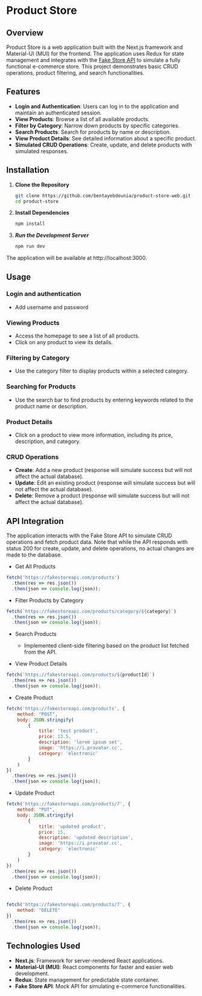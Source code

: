 # Product Store

## Overview
Product Store is a web application built with the Next.js framework and Material-UI (MUI) for the frontend. The application uses Redux for state management and integrates with the [Fake Store API](https://fakestoreapi.com/) to simulate a fully functional e-commerce store. This project demonstrates basic CRUD operations, product filtering, and search functionalities.

## Features
- **Login and Authentication**: Users can log in to the application and maintain an authenticated session.
- **View Products**: Browse a list of all available products.
- **Filter by Category**: Narrow down products by specific categories.
- **Search Products**: Search for products by name or description.
- **View Product Details**: See detailed information about a specific product.
- **Simulated CRUD Operations**: Create, update, and delete products with simulated responses.

## Installation

1. **Clone the Repository**
   ```bash
   git clone https://github.com/bentayebdounia/product-store-web.git
   cd product-store
2. **Install Dependencies**
   ```bash
   npm install
3. ***Run the Development Server***
   ```bash
   npm run dev

  The application will be available at http://localhost:3000.
## Usage
### Login and authentication 
* Add username and password 
### Viewing Products
* Access the homepage to see a list of all products.
* Click on any product to view its details.
### Filtering by Category
* Use the category filter to display products within a selected category.
### Searching for Products
* Use the search bar to find products by entering keywords related to the product name or description.
### Product Details
* Click on a product to view more information, including its price, description, and category.
### CRUD Operations
- **Create**: Add a new product (response will simulate success but will not affect the actual database).
- **Update**: Edit an existing product (response will simulate success but will not affect the actual database).
- **Delete**: Remove a product (response will simulate success but will not affect the actual database).
## API Integration
The application interacts with the Fake Store API to simulate CRUD operations and fetch product data. Note that while the API responds with status 200 for create, update, and delete operations, no actual changes are made to the database.

- Get All Products

```javascript
fetch('https://fakestoreapi.com/products')
  .then(res => res.json())
  .then(json => console.log(json));
```
- Filter Products by Category

```javascript
fetch(`https://fakestoreapi.com/products/category/${category}`)
  .then(res => res.json())
  .then(json => console.log(json));
```
- Search Products

  - Implemented client-side filtering based on the product list fetched from the API.
- View Product Details

```javascript
fetch(`https://fakestoreapi.com/products/${productId}`)
  .then(res => res.json())
  .then(json => console.log(json));
 ```
- Create Product

```javascript
fetch('https://fakestoreapi.com/products', {
    method: "POST",
    body: JSON.stringify(
        {
            title: 'test product',
            price: 13.5,
            description: 'lorem ipsum set',
            image: 'https://i.pravatar.cc',
            category: 'electronic'
        }
    )
})
  .then(res => res.json())
  .then(json => console.log(json));
```
- Update Product

```javascript
fetch('https://fakestoreapi.com/products/7', {
    method: "PUT",
    body: JSON.stringify(
        {
            title: 'updated product',
            price: 15,
            description: 'updated description',
            image: 'https://i.pravatar.cc',
            category: 'electronic'
        }
    )
})
  .then(res => res.json())
  .then(json => console.log(json));
```
- Delete Product

```javascript

fetch('https://fakestoreapi.com/products/7', {
    method: "DELETE"
})
  .then(res => res.json())
  .then(json => console.log(json));
```
## Technologies Used
- **Next.js**: Framework for server-rendered React applications.
- **Material-UI (MUI)**: React components for faster and easier web development.
- **Redux**: State management for predictable state container.
- **Fake Store API**: Mock API for simulating e-commerce functionalities.

